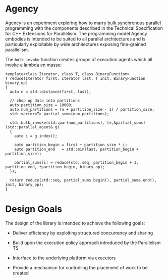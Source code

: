 Agency
===============

Agency is an experiment exploring how to marry bulk synchronous parallel programming with the components described in the Technical Specification for C++ Extensions for Parallelism. The programming model Agency embodies is intended to be suited to all parallel architectures and is particularly exploitable by wide architectures exposing fine-grained parallelism.

The `bulk_invoke` function creates groups of execution agents which all invoke a lambda en masse:

    template<class Iterator, class T, class BinaryFunction>
    T reduce(Iterator first, Iterator last, T init, BinaryFunction binary_op)
    {
      auto n = std::distance(first, last);

      // chop up data into partitions
      auto partition_size = 10000;
      auto num_partitions = (n + partition_size - 1) / partition_size;
      std::vector<T> partial_sums(num_partitions);

      std::bulk_invoke(std::par(num_partitions), [=,&partial_sums](std::parallel_agent& g)
      {
        auto i = g.index();

        auto partition_begin = first + partition_size * i;
        auto partition_end   = std::min(last, partition_begin + partition_size);

        partial_sums[i] = reduce(std::seq, partition_begin + 1, partition_end, *partition_begin, binary_op);
      });

      return reduce(std::seq, partial_sums.begin(), partial_sums.end(), init, binary_op);
    }

# Design Goals

The design of the library is intended to achieve the following goals:

  * Deliver efficiency by exploiting structured concurrency and sharing

  * Build upon the execution policy approach introduced by the Parallelism TS

  * Interface to the underlying platform via executors

  * Provide a mechanism for controlling the placement of work to be created
